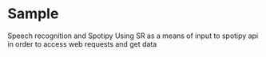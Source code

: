 # Sample
Speech recognition and Spotipy 
Using SR as a means of input to spotipy api in order to access web requests and get data 
